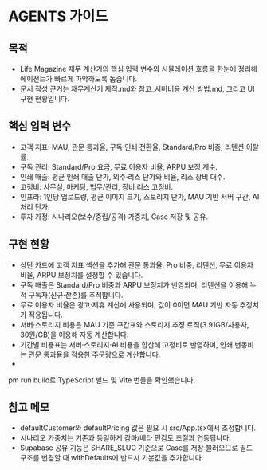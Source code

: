 # AGENTS 가이드

## 목적
- Life Magazine 재무 계산기의 핵심 입력 변수와 시뮬레이션 흐름을 한눈에 정리해 에이전트가 빠르게 파악하도록 돕습니다.
- 문서 작성 근거는 재무계산기 제작.md와 참고_서버비용 계산 방법.md, 그리고 UI 구현 현황입니다.

## 핵심 입력 변수
- 고객 지표: MAU, 관문 통과율, 구독·인쇄 전환율, Standard/Pro 비중, 리텐션·이탈률.
- 구독 관리: Standard/Pro 요금, 무료 이용자 비율, ARPU 보정 계수.
- 인쇄 매출: 평균 인쇄 매출 단가, 외주·리스 단가와 비율, 리스 장비 대수.
- 고정비: 사무실, 마케팅, 법무/관리, 장비 리스 고정비.
- 인프라: 1인당 업로드량, 평균 이미지 크기, 스토리지 단가, MAU 기반 서버 구간, AI 처리 단가.
- 투자 가정: 시나리오(보수/중립/공격) 가중치, Case 저장 및 공유.

## 구현 현황
- 상단 카드에 고객 지표 섹션을 추가해 관문 통과율, Pro 비중, 리텐션, 무료 이용자 비율, ARPU 보정치를 설정할 수 있습니다.
- 구독 매출은 Standard/Pro 비중과 ARPU 보정치가 반영되며, 리텐션을 이용해 누적 구독자(신규·잔존)를 추적합니다.
- 무료 이용자 비율은 광고·제휴 계산에 사용되며, 값이 0이면 MAU 기반 자동 추정치가 적용됩니다.
- 서버·스토리지 비용은 MAU 기준 구간표와 스토리지 추정 로직(3.91GB/사용자, 30원/GB)을 이용해 자동 계산합니다.
- 기간별 비용표는 서버·스토리지·AI 비용을 합산해 고정비로 반영하며, 인쇄 변동비는 관문 통과율을 적용한 주문량으로 계산합니다.
- 
pm run build로 TypeScript 빌드 및 Vite 번들을 확인했습니다.

## 참고 메모
- defaultCustomer와 defaultPricing 값은 필요 시 src/App.tsx에서 조정합니다.
- 시나리오 가중치는 기존과 동일하게 감마/베타 민감도 조절과 연동됩니다.
- Supabase 공유 기능은 SHARE_SLUG 기준으로 Case를 저장·불러오므로 필드 구조를 변경할 때 withDefaults에 반드시 기본값을 추가합니다.
